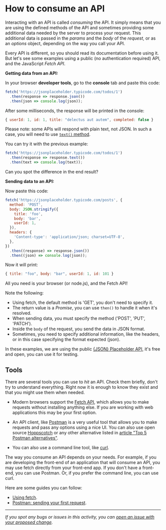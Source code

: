 # How to consume an API

Interacting with an API is called *consuming* the API. It simply means that you are using the defined methods of the API and sometimes providing some additional data needed by the server to process your request. This additional data is passed in the *params* and the *body* of the *request*, or as an *options* object, depending on the way you call your API.

Every API is different, so you should read its documentation before using it. But let's see some examples using a public (no authentication required) API, and the JavaScript *Fetch API*.

**Getting data from an API:**

In your browser **developer tools**, go to the **console** tab and paste this code:

```javascript
fetch('https://jsonplaceholder.typicode.com/todos/1')
  .then(response => response.json())
  .then(json => console.log(json));
```

After some milliseconds, the response will be printed in the console:

```javascript
{ userId: 1, id: 1, title: "delectus aut autem", completed: false }
```

Please note: some APIs will respond with plain text, not JSON. In such a case, you will need to use [`text()` method](https://developer.mozilla.org/en-US/docs/Web/API/Response/text).

You can try it with the previous example:

```javascript
fetch('https://jsonplaceholder.typicode.com/todos/1')
  .then(response => response.text())
  .then(text => console.log(text));
```

Can you spot the difference in the end result?

**Sending data to an API:**

Now paste this code:

```javascript
fetch('https://jsonplaceholder.typicode.com/posts', {
  method: 'POST',
  body: JSON.stringify({
    title: 'foo',
    body: 'bar',
    userId: 1,
  }),
  headers: {
    'Content-type': 'application/json; charset=UTF-8',
  },
})
  .then((response) => response.json())
  .then((json) => console.log(json));

```

Now it will print:

```javascript
{ title: "foo", body: "bar", userId: 1, id: 101 }
```

All you need is your browser (or node.js), and the Fetch API!

Note the following:

- Using fetch, the default method is 'GET', you don't need to specify it.
- The return value is a *Promise*, you can use `then()` to handle it when it's resolved.
- When sending data, you must specify the method ('POST', 'PUT', 'PATCH').
- Inside the `body` of the request, you send the data in JSON format.
- Sometimes, you need to specify additional information, like the headers, or in this case specifying the format expected (json).

In these examples, we are using the public [{JSON} Placeholder API](https://jsonplaceholder.typicode.com/), it's free and open, you can use it for testing.

## Tools

There are several tools you can use to *hit* an API. Check them briefly, don't try to understand everything. Right now it is enough to know they exist and that you might use them when needed.

- Modern browsers support the [Fetch API](https://developer.mozilla.org/en-US/docs/Web/API/Fetch_API/Using_Fetch), which allows you to make requests without installing anything else. If you are working with web applications this may be your first option.

- An API client, like [Postman](https://www.postman.com/product/api-client/) is a very useful tool that allows you to make requests and pass any options using a nice UI. You can also use open source [Hoppscotch](https://hoppscotch.io/) or any other alternative listed in [article "Top 5 Postman alternatives"](https://testfully.io/blog/top-5-postman-alternatives/).

- You can also use a command line tool, like [curl](https://curl.se/).

The way you consume an API depends on your needs. For example, if you are developing the front-end of an application that will consume an API, you may use fetch directly from your front-end app. If you don't have a front-end, you can use Postman. Or, if you prefer the command line, you can use curl.

Here are some guides you can follow:

- [Using fetch](https://developer.mozilla.org/en-US/docs/Web/API/Fetch_API/Using_Fetch).
- [Postman: sending your first request](https://learning.postman.com/docs/getting-started/sending-the-first-request/).

------

_If you spot any bugs or issues in this activity, you can [open an issue with your proposed change](https://github.com/microverseinc/curriculum-transversal-skills/blob/main/git-github/articles/open_issue.md)._
